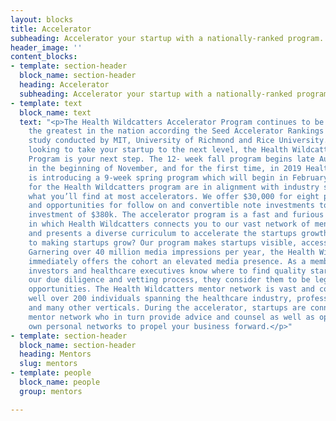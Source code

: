 ```yaml
---
layout: blocks
title: Accelerator
subheading: Accelerator your startup with a nationally-ranked program.
header_image: ''
content_blocks:
- template: section-header
  block_name: section-header
  heading: Accelerator
  subheading: Accelerator your startup with a nationally-ranked program.
- template: text
  block_name: text
  text: "<p>The Health Wildcatters Accelerator Program continues to be ranked among
    the greatest in the nation according the Seed Accelerator Rankings Project, a
    study conducted by MIT, University of Richmond and Rice University. If you’re
    looking to take your startup to the next level, the Health Wildcatters </p><p>Accelerator
    Program is your next step. The 12- week fall program begins late August and ends
    in the beginning of November, and for the first time, in 2019 Health Wildcatters
    is introducing a 9-week spring program which will begin in February. The terms
    for the Health Wildcatters program are in alignment with industry standards and
    what you’ll find at most accelerators. We offer $30,000 for eight percent equity
    and opportunities for follow on and convertible note investments to a total maximum
    investment of $380k. The accelerator program is a fast and furious time period
    in which Health Wildcatters connects you to our vast network of mentors and investors
    and presents a diverse curriculum to accelerate the startups growth. Our secret
    to making startups grow? Our program makes startups visible, accessible and credible.
    Garnering over 40 million media impressions per year, the Health Wildcatters program
    immediately offers the cohort an elevated media presence. As a member of our portfolio,
    investors and healthcare executives know where to find quality startups and after
    our due diligence and vetting process, they consider them to be legitimate investment
    opportunities. The Health Wildcatters mentor network is vast and comprised of
    well over 200 individuals spanning the healthcare industry, professional services
    and many other verticals. During the accelerator, startups are connected to this
    mentor network who in turn provide advice and counsel as well as open up their
    own personal networks to propel your business forward.</p>"
- template: section-header
  block_name: section-header
  heading: Mentors
  slug: mentors
- template: people
  block_name: people
  group: mentors

---
```

